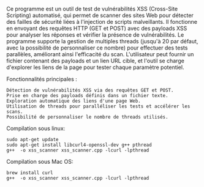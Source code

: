 Ce programme est un outil de test de vulnérabilités XSS (Cross-Site Scripting) automatisé, qui permet de scanner des sites Web pour détecter des failles de sécurité liées à l'injection de scripts malveillants. Il fonctionne en envoyant des requêtes HTTP (GET et POST) avec des payloads XSS pour analyser les réponses et vérifier la présence de vulnérabilités. Le programme supporte la gestion de multiples threads (jusqu'à 20 par défaut, avec la possibilité de personnaliser ce nombre) pour effectuer des tests parallèles, améliorant ainsi l'efficacité du scan. L'utilisateur peut fournir un fichier contenant des payloads et un lien URL cible, et l'outil se charge d'explorer les liens de la page pour tester chaque paramètre potentiel.

Fonctionnalités principales :

    Détection de vulnérabilités XSS via des requêtes GET et POST.
    Prise en charge des payloads définis dans un fichier texte.
    Exploration automatique des liens d'une page Web.
    Utilisation de threads pour paralléliser les tests et accélérer les scans.
    Possibilité de personnaliser le nombre de threads utilisés.


Compilation sous linux:

    sudo apt-get update
    sudo apt-get install libcurl4-openssl-dev g++ pthread
    g++  -o xss_scanner xss_scanner.cpp -lcurl -lpthread

Compilation sous Mac OS:

    brew install curl
    g++  -o xss_scanner xss_scanner.cpp -lcurl -lpthread
